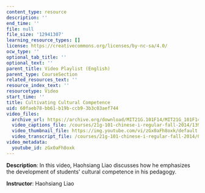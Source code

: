 ```yaml
---
content_type: resource
description: ''
end_time: ''
file: null
file_size: '12941307'
learning_resource_types: []
license: https://creativecommons.org/licenses/by-nc-sa/4.0/
ocw_type: ''
optional_tab_title: ''
optional_text: ''
parent_title: Video Playlist (English)
parent_type: CourseSection
related_resources_text: ''
resource_index_text: ''
resourcetype: Video
start_time: ''
title: Cultivating Cultural Competence
uid: 60faeb78-bb61-b19b-ccb9-3b3c03aef744
video_files:
  archive_url: https://archive.org/download/MIT21G.101F14/MIT21G_101F14_Cultural_Competence_English_300k.mp4
  video_captions_file: /courses/21g-101-chinese-i-regular-fall-2014/1390ed4826ef52aca9c952a0424dcd2a_zGx0aFh8oxk.vtt
  video_thumbnail_file: https://img.youtube.com/vi/zGx0aFh8oxk/default.jpg
  video_transcript_file: /courses/21g-101-chinese-i-regular-fall-2014/07381627bea73d464948d136c05274dc_zGx0aFh8oxk.pdf
video_metadata:
  youtube_id: zGx0aFh8oxk
---
```


**Description**: In this video, Haohsiang Liao discusses how he emphasizes the development of students' cultural competence in his pedagogy.

**Instructor**: Haohsiang Liao

